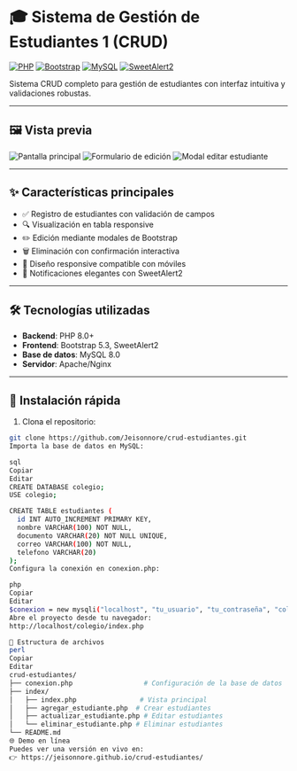 
# 🎓 Sistema de Gestión de Estudiantes  1 (CRUD)

[![PHP](https://img.shields.io/badge/PHP-8.0+-blue.svg)](https://php.net/)
[![Bootstrap](https://img.shields.io/badge/Bootstrap-5.3-purple.svg)](https://getbootstrap.com/)
[![MySQL](https://img.shields.io/badge/MySQL-8.0-orange.svg)](https://www.mysql.com/)
[![SweetAlert2](https://img.shields.io/badge/SweetAlert2-11.0-yellow.svg)](https://sweetalert2.github.io/)

Sistema CRUD completo para gestión de estudiantes con interfaz intuitiva y validaciones robustas.

---

## 🖼️ Vista previa

![Pantalla principal](https://github.com/user-attachments/assets/09507eae-007f-4809-bd88-4aeeee1c0565)
![Formulario de edición](https://github.com/user-attachments/assets/316ab7e3-5f06-4026-ae7f-0fbaa005382e)
![Modal editar estudiante](https://github.com/user-attachments/assets/f3c14534-5f32-4087-b2a6-d1129499e752)

---

## ✨ Características principales

- ✅ Registro de estudiantes con validación de campos
- 🔍 Visualización en tabla responsive
- ✏️ Edición mediante modales de Bootstrap
- 🗑️ Eliminación con confirmación interactiva
- 📱 Diseño responsive compatible con móviles
- 💬 Notificaciones elegantes con SweetAlert2

---

## 🛠️ Tecnologías utilizadas

- **Backend**: PHP 8.0+
- **Frontend**: Bootstrap 5.3, SweetAlert2
- **Base de datos**: MySQL 8.0
- **Servidor**: Apache/Nginx

---

## 🚀 Instalación rápida

1. Clona el repositorio:

```bash
git clone https://github.com/Jeisonnore/crud-estudiantes.git
Importa la base de datos en MySQL:

sql
Copiar
Editar
CREATE DATABASE colegio;
USE colegio;

CREATE TABLE estudiantes (
  id INT AUTO_INCREMENT PRIMARY KEY,
  nombre VARCHAR(100) NOT NULL,
  documento VARCHAR(20) NOT NULL UNIQUE,
  correo VARCHAR(100) NOT NULL,
  telefono VARCHAR(20)
);
Configura la conexión en conexion.php:

php
Copiar
Editar
$conexion = new mysqli("localhost", "tu_usuario", "tu_contraseña", "colegio");
Abre el proyecto desde tu navegador:
http://localhost/colegio/index.php

🧩 Estructura de archivos
perl
Copiar
Editar
crud-estudiantes/
├── conexion.php                  # Configuración de la base de datos
├── index/
│   ├── index.php                # Vista principal
│   ├── agregar_estudiante.php  # Crear estudiantes
│   ├── actualizar_estudiante.php # Editar estudiantes
│   └── eliminar_estudiante.php # Eliminar estudiantes
└── README.md
🌐 Demo en línea
Puedes ver una versión en vivo en:
👉 https://jeisonnore.github.io/crud-estudiantes/


